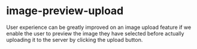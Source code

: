# image-preview-upload
User experience can be greatly improved on an image upload feature if we enable the user to preview the image they have selected before actually uploading it to the server by clicking the upload button.
